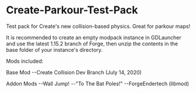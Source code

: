 # Create-Parkour-Test-Pack
Test pack for Create's new collision-based physics. Great for parkour maps!

It is recommended to create an empty modpack instance in GDLauncher and use the latest 1.15.2 branch of Forge, then unzip the contents in the base folder of your instance's directory.

Mods included:

Base Mod
	--Create Collision Dev Branch (July 14, 2020)
    
Addon Mods
	--Wall Jump!
	--"To The Bat Poles!"
	--ForgeEndertech (libmod)
